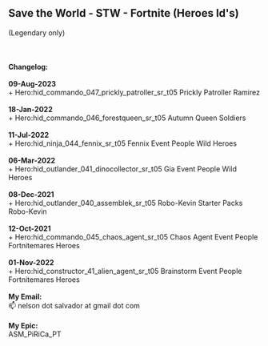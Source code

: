 <br>
<br>
<h2>Save the World - STW - Fortnite (Heroes Id's)</h2>(Legendary only)<br><br>
<br>
<br>
<b>Changelog:</b> 
<br>
<br>
<b>09-Aug-2023</b><br>
+ Hero:hid_commando_047_prickly_patroller_sr_t05		Prickly Patroller Ramirez<br>
<br>
<b>18-Jan-2022</b><br>
+ Hero:hid_commando_046_forestqueen_sr_t05		Autumn Queen		Soldiers<br>
<br>
<b>11-Jul-2022</b><br>
+ Hero:hid_ninja_044_fennix_sr_t05		Fennix	Event People	Wild Heroes<br>
<br>
<b>06-Mar-2022</b><br>
+ Hero:hid_outlander_041_dinocollector_sr_t05		Gia		Event People	Wild Heroes<br>
<br>
<b>08-Dec-2021</b><br>
+ Hero:hid_outlander_040_assemblek_sr_t05		Robo-Kevin		Starter Packs		Robo-Kevin<br>
<br>
<b>12-Oct-2021</b><br>
+ Hero:hid_commando_045_chaos_agent_sr_t05		Chaos Agent		Event People		Fortnitemares Heroes<br>
<br>
<b>01-Nov-2022</b><br>
+ Hero:hid_constructor_41_alien_agent_sr_t05		Brainstorm	Event People	Fortnitemares Heroes
<br>
<br>
<b>My Email:</b><br>
 📫 nelson dot salvador at gmail dot com
<br>
<br>
<b>My Epic:</b><br>
ASM_PiRiCa_PT
<br>
<br>
